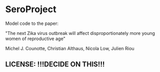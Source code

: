 # SeroProject


Model code to the paper:

"The next Zika virus outbreak will affect disproportionately more young women of reproductive age"

Michel J. Counotte, Christian Althaus, Nicola Low, Julien Riou


## LICENSE: !!!DECIDE ON THIS!!!

